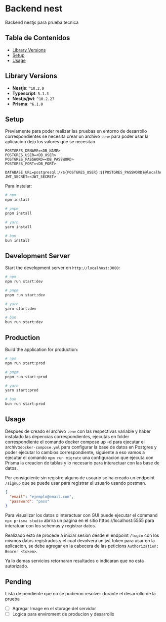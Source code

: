 # Backend nest

Backend nestjs para prueba tecnica

## Tabla de Contenidos

- [Library Versions](#setup)
- [Setup](#setup)
- [Usage](#usage)

## Library Versions

- **Nestjs**: `^10.2.0`
- **Typescript**: `5.1.3`
- **Nestjs/jwt**: `^10.2.27`
- **Prisma**: `^6.1.0`

## Setup

Previamente para poder realizar las pruebas en entorno de desarrollo correspondientes se necesita crear un archivo `.env` para poder usar la aplicacion dejo los valores que se necesitan

```env
POSTGRES_DBNAME=<DB_NAME>
POSTGRES_USER=<DB_USER>
POSTGRES_PASSWORD=<DB_PASSWORD>
POSTGRES_PORT=<DB_PORT>

DATABASE_URL=postgresql://${POSTGRES_USER}:${POSTGRES_PASSWORD}@localhost:${POSTGRES_PORT}/${POSTGRES_DBNAME}
JWT_SECRET=<JWT_SECRET>

```

Para Instalar:

```bash
# npm
npm install

# pnpm
pnpm install

# yarn
yarn install

# bun
bun install
```

## Development Server

Start the development server on `http://localhost:3000`:

```bash
# npm
npm run start:dev

# pnpm
pnpm run start:dev

# yarn
yarn start:dev

# bun
bun run start:dev
```

## Production

Build the application for production:

```bash
# npm
npm run start:prod

# pnpm
pnpm run start:prod

# yarn
yarn start:prod

# bun
bun run start:prod
```

## Usage

Despues de creado el archivo `.env` con las respectivas variable y haber instalado las depencias correspondientes, ejecutas en folder correspondiente el comando docker compose up -d para ejecutar el archivo`docker-compose.yml` para configurar la base de datos en Postgres y poder ejecutar lo cambios correspondiente, siguiente a eso vamos a ejecutar el comando `npm run migrate` una configuracion que ejecuta con Prisma la creacion de tablas y lo necesario para interactuar con las base de datos.

Por consiguiente sin registro alguno de usuario se ha creado un endpoint `/signup` que se puede usar para registrar el usuario usando postman.

```json
{
  "email": "ejemplo@email.com",
  "password": "pass"
}
```

Para visualizar los datos o interactuar con GUI puede ejecutar el command `npx prisma studio` abrira un pagina en el sitio https://localhost:5555 para interatuar con los schemas y registrar datos.

Realizado esto se procede a iniciar sesion desde el endpoint `/login` con los mismos datos registrados y el cual devolvera un jwt token para usar en la aplicacion, se debe agregar en la cabecera de las peticions `Authorization: Bearer <token>`.

Ya lo demas servicios retornaran resultados o indicaran que no esta autorizado.

## Pending

Lista de pendiente que no se pudieron resolver durante el desarrollo de la prueba

- [ ] Agregar Image en el storage del servidor
- [ ] Logica para enviroment de producion y desarrollo
